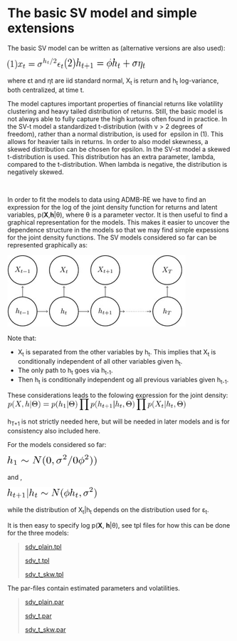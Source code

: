 #  The basic SV model and simple extensions

The basic SV model can be written as (alternative versions are also used):

<img src="./eq1.png" alt="Xt = σX exp(h2) εt" width="125" height="25">

<img src="./eq2.png" alt="ht 1 = φht σηt" width="180" height="25">

where εt and ηt are iid standard normal, X<sub>t</sub> is return and h<sub>t</sub> log-variance, both centralized, at time t.


The model captures important properties of financial returns like volatility clustering and heavy tailed distribution of returns. Still, the basic model is not always able to fully capture the high kurtosis often found in practice. In the SV-t model a standardized t-distribution (with ν > 2 degrees of freedom), rather than a normal distribution, is used for  epsilon in (1). This allows for heavier tails in returns. In order to also model skewness, a skewed distribution can be chosen for epsilon. In the SV-st model a skewed t-distribution is used. This distribution has an extra parameter, lambda, compared to the t-distribution. When lambda is negative, the distribution is negatively skewed.

 

In order to fit the models to data using ADMB-RE we have to find an expression for the log of the joint density function for returns and latent variables, p(**X**,**h**|θ), where θ is a parameter vector. It is then useful to find a graphical representation for the models. This makes it easier to uncover the dependence structure in the models so that we may find simple expessions for the joint density functions. The SV models considered so far can be represented graphically as: 

<img src="./fig1.jpeg" alt="Fig_1" title="SV models">

Note that:
- X<sub>t</sub> is separated from the other variables by h<sub>t</sub>. This implies that X<sub>t</sub> is conditionally independent of all other variables given h<sub>t</sub>.
- The only path to h<sub>t</sub> goes via h<sub>t-1</sub>. 
- Then h<sub>t</sub> is conditionally independent og all previous variables given h<sub>t-1</sub>.

These considerations leads to the folowing expression for the joint density:
<img src="./probability1.png" alt="joint density formula" title="joint density" width="400" height="25">


h<sub>T+1</sub> is not strictly needed here, but will be needed in later models and is for consistency also included here. 

For the models considered so far:

<img src="./h1.png" alt="h1" title="h1" width="200" height="25">

 and ,
 
 
<img src="./h_t_1.png" alt="h2" title="h2" width="200" height="25">

 while the distribution of X<sub>t</sub>|h<sub>t</sub> depends on the distribution used for ε<sub>t</sub>.

It is then easy to specify log p(<strong>X</strong>, <strong>h</strong>|θ), see tpl files for how this can be done for the three models:

> [sdv_plain.tpl][2]
>
> [sdv_t.tpl][3]
>
> [sdv_t_skw.tpl][4]

  
The par-files contain estimated parameters and volatilities. 

> [sdv_plain.par][5]
>
> [sdv_t.par][6]
>
> [sdv_t_skw.par][7]

 

 

  
  
[2]: sdv_plain.tpl "sdv_plain.tpl"
[3]: sdv_t.tpl "sdv_t.tpl"
[4]: sdv_t_skw.tpl "sdv_t_skw.tpl"
[5]: sdv_plain.par "sdv_plain.par"
[6]: sdv_t.par "sdv_t.par"
[7]: sdv_t_skw.par "sdv_t_skw.par"
